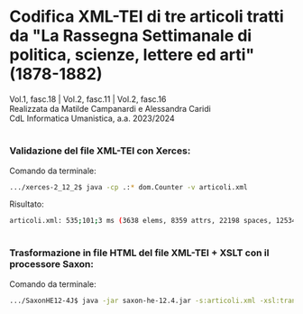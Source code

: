 # Codifica XML-TEI di tre articoli tratti da "La Rassegna Settimanale di politica, scienze, lettere ed arti" (1878-1882)
Vol.1, fasc.18 | Vol.2, fasc.11 | Vol.2, fasc.16</br>
Realizzata da Matilde Campanardi e Alessandra Caridi</br>
CdL Informatica Umanistica, a.a. 2023/2024</br>

# <h3>Validazione del file XML-TEI con Xerces:</h3>
Comando da terminale:
```bash
.../xerces-2_12_2$ java -cp .:* dom.Counter -v articoli.xml
```

Risultato:
```bash
articoli.xml: 535;101;3 ms (3638 elems, 8359 attrs, 22198 spaces, 125349 chars)
```

# <h3>Trasformazione in file HTML del file XML-TEI + XSLT con il processore Saxon:</h3>
Comando da terminale:
```bash
.../SaxonHE12-4J$ java -jar saxon-he-12.4.jar -s:articoli.xml -xsl:transform.xsl -o:articoli.html
```


